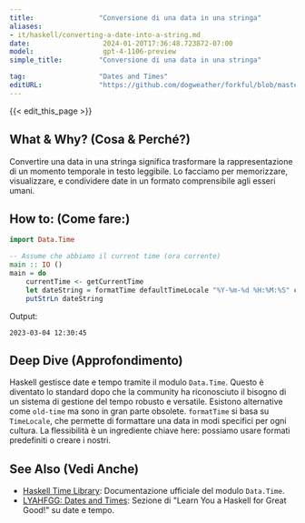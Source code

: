 ```yaml
---
title:                "Conversione di una data in una stringa"
aliases:
- it/haskell/converting-a-date-into-a-string.md
date:                  2024-01-20T17:36:48.723872-07:00
model:                 gpt-4-1106-preview
simple_title:         "Conversione di una data in una stringa"

tag:                  "Dates and Times"
editURL:              "https://github.com/dogweather/forkful/blob/master/content/it/haskell/converting-a-date-into-a-string.md"
---
```


{{< edit_this_page >}}

## What & Why? (Cosa & Perché?)
Convertire una data in una stringa significa trasformare la rappresentazione di un momento temporale in testo leggibile. Lo facciamo per memorizzare, visualizzare, e condividere date in un formato comprensibile agli esseri umani.

## How to: (Come fare:)
```Haskell
import Data.Time

-- Assume che abbiamo il current time (ora corrente)
main :: IO ()
main = do
    currentTime <- getCurrentTime
    let dateString = formatTime defaultTimeLocale "%Y-%m-%d %H:%M:%S" currentTime
    putStrLn dateString
```
Output:
```
2023-03-04 12:30:45
```

## Deep Dive (Approfondimento)
Haskell gestisce date e tempo tramite il modulo `Data.Time`. Questo è diventato lo standard dopo che la community ha riconosciuto il bisogno di un sistema di gestione del tempo robusto e versatile. Esistono alternative come `old-time` ma sono in gran parte obsolete. `formatTime` si basa su `TimeLocale`, che permette di formattare una data in modi specifici per ogni cultura. La flessibilità è un ingrediente chiave here: possiamo usare formati predefiniti o creare i nostri.

## See Also (Vedi Anche)
- [Haskell Time Library](https://hackage.haskell.org/package/time): Documentazione ufficiale del modulo `Data.Time`.
- [LYAHFGG: Dates and Times](http://learnyouahaskell.com/input-and-output#dates-and-times): Sezione di "Learn You a Haskell for Great Good!" su date e tempo.
